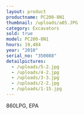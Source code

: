 ```yaml
---
layout: product
productname: PC200-8N1
thumbnail: /uploads/a05.JPG
category: Excavators
sold: true
model: PC200-8N1
hours: 19,484
year: "2010"
serial_no: "350088"
detailpictures:
  - /uploads/5-2.jpg
  - /uploads/4-2.jpg
  - /uploads/3-3.jpg
  - /uploads/2-2.jpg
  - /uploads/1-15.jpg
---
```

860LPG, EPA